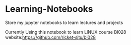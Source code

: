 # Learning-Notebooks
Store my jupyter notebooks to learn lectures and projects

Currently Using this notebook to learn LINUX course BI028
website:https://github.com/ricket-sjtu/bi028
